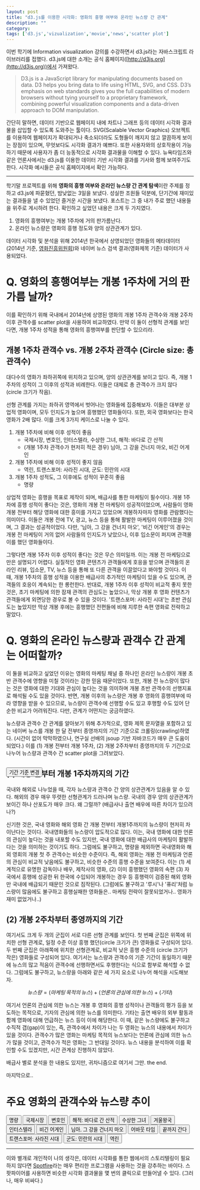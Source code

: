 ```yaml
---
layout: post
title: "d3.js를 이용한 시각화: 영화의 흥행 여부와 온라인 뉴스량 간 관계"
description: ""
category: 
tags: ['d3.js','vizualization','movie','news','scatter plot']
---
```


<script src="http://d3js.org/d3.v3.min.js" charset="utf-8"></script>
<script src="http://code.jquery.com/jquery-1.8.3.min.js" type="text/javascript" charset="utf-8"></script>
<link rel="stylesheet" href="http://onehackoranother.com/projects/jquery/tipsy/stylesheets/tipsy.css" type="text/css" title="no title" charset="utf-8"/>
<script src="/assets/20151221/jquery.tipsy.js" type="text/javascript" charset="utf-8"></script>
<style>
.div.scatter-score {
    margin: 0;
    font-size: 11px;
}
.div.scatter_beforeafter {
    margin: 0;
    font-size: 11px;
}
.axis path,
.axis line {
  fill: none;
  stroke: #000;
  /*stroke: grey;*/
  stroke-width: 0.5;
  shape-rendering: crispEdges;
  /*opacity: 1;*/
}
path
{
    fill: none;
}
.axis text { font-size:10px; }

.circles { opacity: .5; }
.tipsy { font-size:11px; margin-top:-10px;}

.guide line {
  fill: none;
  stroke: #000;
  shape-rendering: crispEdges;
  opacity: 0;
}
</style>



이번 학기에 Information visualization 강의를 수강하면서 d3.js라는 자바스크립트 라이브러리를 접했다. d3.js에 대한 소개는 공식 홈페이지([http://d3js.org](http://d3js.org))에서 가져왔다.

> D3.js is a JavaScript library for manipulating documents based on data. D3 helps you bring data to life using HTML, SVG, and CSS. D3’s emphasis on web standards gives you the full capabilities of modern browsers without tying yourself to a proprietary framework, combining powerful visualization components and a data-driven approach to DOM manipulation.

간단히 말하면, 데이터 기반으로 웹페이지 내에 차트나 그래프 등의 데이터 시각화 결과물을 삽입할 수 있도록 도와주는 툴이다. SVG(Scalable Vector Graphics) 오브젝트를 이용하여 웹페이지가 확대되거나 축소되더라도 도형들이 깨지지 않고 깔끔하게 보이는 장점이 있으며, 무엇보다도 시각화 결과가 예쁘다. 또한 사용자와의 상호작용이 가능하기 때문에 사용자가 좀 더 능동적으로 시각화 결과물을 이해할 수 있다. 뉴욕타임즈와 같은 언론사에서는 d3.js를 이용한 데이터 기반 시각화 결과를 기사와 함께 보여주기도 한다. 시각화 예시들은 공식 홈페이지에서 확인 가능하다. 

---

학기말 프로젝트를 위해 **영화의 흥행 여부와 온라인 뉴스량 간 관계 탐색**이란 주제를 정하고 d3.js에 파묻혔던, 밤낮없는 3일을 보냈다. 성실한 조원들 덕분에, 단기간에 재미있는 결과들을 낼 수 있었던 즐거운 시간을 보냈다. 포스트는 그 중 내가 주로 했던 내용들을 위주로 게시하려 한다. 확인하고 싶었던 내용은 크게 두 가지였다.

1. 영화의 흥행여부는 개봉 1주차에 거의 판가름난다.
2. 온라인 뉴스량은 영화의 흥행 정도와 양의 상관관계가 있다.

데이터 시각화 및 분석을 위해 2014년 한국에서 상영되었던 영화들의 메타데이터(2014년 기준, [영화진흥위원회](http://www.kofic.or.kr/))와 네이버 뉴스 검색 결과(영화제목 기준) 데이터가 사용되었다.

# Q. 영화의 흥행여부는 개봉 1주차에 거의 판가름 날까?

이를 확인하기 위해 국내에서 2014년에 상영된 영화의 개봉 1주차 관객수와 개봉 2주차 이후 관객수를 scatter plot을 사용하여 비교하였다. 만약 이 둘이 선형적 관계를 보인다면, 개봉 1주차 성적을 통해 영화의 흥행여부를 판단할 수 있으리라. 


## 개봉 1주차 관객수 vs. 개봉 2주차 관객수 (Circle size: 총 관객수)

<div id="scatter1"></div>

<script>
// set the stage
var margin = {t:30, r:50, b:0, l:80 },
    w = 600 - margin.l - margin.r,
    h = 500 - margin.t - margin.b,
    x = d3.scale.linear().range([0, w]),
    y = d3.scale.linear().range([h - 60, 0]),
    //colors that will reflect geographical regions
    color = d3.scale.category10();

var scale = function (x) { return x/700000; };

var svg = d3.select("div#scatter1").append("svg")
    .attr("width", w + margin.l + margin.r)
    .attr("height", h + margin.t + margin.b);

// set axes, as well as details on their ticks
var xAxis = d3.svg.axis()
    .scale(x)
    .ticks(5)
    .tickSubdivide(true)
    .tickSize(6, 3, 0)
    .orient("bottom");

var yAxis = d3.svg.axis()
    .scale(y)
    .ticks(5)
    .tickSubdivide(true)
    .tickSize(6, 3, 0)
    .orient("left");

// group that will contain all of the plots
var groups = svg.append("g").attr("transform", "translate(" + margin.l + "," + margin.t + ")");

// bring in the data, and do everything that is data-driven
d3.tsv("/assets/20151221/2_scatter_linear.tsv", function(dataset) {

    x.domain([0, 10000+d3.max(dataset, function(d) { return +d.att1 })])
    y.domain([0, 10000+d3.max(dataset, function(d) { return +d.att2 })])

// what to do when we mouse over a bubble
    var mouseOn = function() { 
        var circle = d3.select(this);
        // transition to increase size/opacity of bubble
        circle.transition()
        .duration(800).style("opacity", 1)
        .attr("r", 23).ease("elastic");

        // append lines to bubbles that will be used to show the precise data points.
        // translate their location based on margins
        svg.append("g")
            .attr("class", "guide")
        .append("line")
            .attr("x1", circle.attr("cx")+margin.l)
            .attr("x2", circle.attr("cx")+margin.l)
            .attr("y1", +circle.attr("cy") + 26)
            .attr("y2", h - margin.t - margin.b - 20)
            .attr("transform", "translate(80,20)")
            .style("stroke", circle.style("fill"))
            .transition().delay(200).duration(400).styleTween("opacity", 
                        function() { return d3.interpolate(0, .5); })

        svg.append("g")
            .attr("class", "guide")
        .append("line")
            .attr("x1", +circle.attr("cx") - 16)
            .attr("x2", 0)
            .attr("y1", circle.attr("cy"))
            .attr("y2", circle.attr("cy"))
            .attr("transform", "translate(80,30)")
            .style("stroke", circle.style("fill"))
            .transition().delay(200).duration(400).styleTween("opacity", 
                        function() { return d3.interpolate(0, .5); });

    // function to move mouseover item to front of SVG stage, in case
    // another bubble overlaps it
        d3.selection.prototype.moveToFront = function() { 
          return this.each(function() { 
            this.parentNode.appendChild(this); 
          }); 
        };

    // skip this functionality for IE9, which doesn't like it
        if (!$.browser.msie) {
            circle.moveToFront();   
            }
    };

    // what happens when we leave a bubble?
    var mouseOff = function() {
        var circle = d3.select(this);

        // go back to original size and opacity
        circle.transition()
        .duration(800).style("opacity", .5)
        .attr("r", function(d) { return scale(d.total); }).ease("elastic");

        // fade out guide lines, then remove them
        d3.selectAll(".guide").transition().duration(100).styleTween("opacity", 
                        function() { return d3.interpolate(.5, 0); })
            .remove()
    };

    // style the circles, set their locations based on data
    var circles =
    groups.selectAll("circle")
        .data(dataset)
      .enter().append("circle")
      .attr("class", "circles")
      .attr({
        cx: function(d) { return x(+d.att1); },
        cy: function(d) { return y(+d.att2); },
        r: function(d) { return scale(d.total); },
        id: function(d) { return d.country; }
      })
        .style("fill", "green");

    // run the mouseon/out functions
    circles.on("mouseover", mouseOn);
    circles.on("mouseout", mouseOff);

    // tooltips (using jQuery plugin tipsy)
    circles.append("title")
            .text(function(d) { return d.country; })

    $(".circles").tipsy({ gravity: 's', });

    // draw axes and axis labels
    svg.append("g")
        .attr("class", "x axis")
        .attr("transform", "translate(" + margin.l + "," + (h - 60 + margin.t) + ")")
        .call(xAxis);

    svg.append("g")
        .attr("class", "y axis")
        .attr("transform", "translate(" + margin.l + "," + margin.t + ")")
        .call(yAxis);

    var xtext = svg.append("text")
        .attr("class", "x label")
        .attr("text-anchor", "end")
        .attr("x", w + 50)
        .attr("y", h - margin.t - 5)
        .style("font-size","11px")
        
    var ytext = svg.append("text")
        .attr("class", "y label")
        .attr("text-anchor", "end")
        .attr("x", -30)
        .attr("y", 95)
        .attr("transform", "rotate(-90)")
        .style("font-size","11px")

    xtext.text("관객수(개봉1주차)");
    ytext.text("관객수(개봉2주차~)");

});
</script>

대다수의 영화가 좌하귀쪽에 위치하고 있으며, 양의 상관관계를 보이고 있다. 즉, 개봉 1주차의 성적이 그 이후의 성적과 비례한다. 이들은 대체로 총 관객수가 크지 않다 (circle 크기가 작음). 

선형 관계를 가지는 좌하귀 영역에서 벗어나는 영화들에 집중해보자. 이들은 대부분 상업적 영화이며, 모두 인지도가 높으며 흥행했던 영화들이다. 또한, 외국 영화보다는 한국 영화가 2배 많다. 이를 크게 3가지 케이스로 나눌 수 있다.

1. 개봉 1주차에 비해 이후 성적이 좋음
    * 국제시장, 변호인, 인터스텔라, 수상한 그녀, 해적: 바다로 간 산적
    * (개봉 1주차 관객수가 현저히 적은 경우) 님아, 그 강을 건너지 마오, 비긴 어게인
2. 개봉 1주차에 비해 이후 성적이 좋지 않음
    * 역린, 트랜스포머: 사라진 시대, 군도: 민란의 시대
3. 개봉 1주차 성적도, 그 이후에도 성적이 꾸준히 좋음
    * 명량

상업적 영화는 흥행을 목표로 제작이 되며, 배급사를 통한 마케팅이 필수이다. 개봉 1주차에 흥행 성적이 좋다는 것은, 영화의 개봉 전 마케팅이 성공적이었으며, 사람들이 영화 개봉 전부터 해당 영화에 대한 흥미를 가지고 있었으며 개봉하자마자 영화를 관람했다는 의미이다. 이들은 개봉 전에 TV, 광고, 뉴스 등을 통해 활발한 마케팅이 이루어졌을 것이며, 그 결과는 성공적이었다. 다만, '님아, 그 강을 건너지 마오', '비긴 어게인'의 경우는 개봉 전 마케팅이 거의 없어 사람들의 인지도가 낮았으나, 이후 입소문이 퍼지며 관객몰이를 했던 영화들이다. 

그렇다면 개봉 1주차 이후 성적이 좋다는 것은 무슨 의미일까. 이는 개봉 전 마케팅으로만은 설명되기 어렵다. 실질적인 영화 콘텐츠가 관객들에게 호응을 받으며 관객들의 온라인 리뷰, 입소문, TV, 뉴스 등을 통해 또 다른 관객을 이끌었다고 봐야할 것이다. 이 때, 개봉 1주차의 흥행 성적을 이용한 배급사의 추가적인 마케팅이 있을 수도 있으며, 관객들의 호응이 계속되는 한 롱런한다. 반대로, 개봉 1주차 이후 성적이 비교적 좋지 못한 것은, 초기 마케팅에 의한 잠재 관객의 관심도는 높았으나, 막상 개봉 후 영화 컨텐츠가 관객들에게 외면당한 경우로 볼 수 있을 것이다. '트랜스포머: 사라진 시대'는 초반 관심도는 높았지만 막상 개봉 후에는 흥행했던 전편들에 비해 지루한 속편 영화로 전락하고 말았다.



# Q. 영화의 온라인 뉴스량과 관객수 간 관계는 어떠할까?

이 둘을 비교하고 싶었던 이유는 영화의 마케팅 채널 중 하나인 온라인 뉴스량이 개봉 초반 관객수에 영향을 미칠 것이라는 강한 믿음 때문이었다. 또한, 개봉 전 뉴스량이 많다는 것은 영화에 대한 기대와 관심이 높다는 것을 의미하며 개봉 초반 관객수의 선행지표로 해석될 수도 있을 것이다. 반면, 개봉 이후의 뉴스량은 개봉 후 영화의 흥행여부에 따라 영향을 받을 수 있으므로, 뉴스량이 관객수에 선행할 수도 있고 후행할 수도 있어 단순한 비교가 어려워진다. 다만, 관계가 어떤지는 궁금하였다. 

뉴스량과 관객수 간 관계를 알아보기 위해 추가적으로, 영화 제목 문자열을 포함하고 있는 네이버 뉴스를 개봉 한 달 전부터 종영까지의 기간 기준으로 크롤링(crawling)하였다. (시간이 없어 막막하였으나, 연구실 선배의 jsoup 기반 자바코드가 매우 큰 도움이 되었다.) 이를 (1) 개봉 전부터 개봉 1주차, (2) 개봉 2주차부터 종영까지의 두 기간으로 나누어 뉴스량과 관객수 간 scatter plot을 그려보았다. 

<h2><div id="scatter_title"></div></h2>
<button id="change" style="display: block;position: absolute;">기간 기준 변경</button>
<div id="scatter_beforeafter"></div>

<script>
    // set the stage
    var margin = {t:30, r:20, b:0, l:80 },
        w = 600 - margin.l - margin.r,
        h = 500 - margin.t - margin.b,
        x2 = d3.scale.linear().range([0, w]),
        y2 = d3.scale.linear().range([h - 60, 0]),
        //colors that will reflect geographical regions
        color = d3.scale.category10();

    var scale = function (x) { return x/700000; };

    var svg2 = d3.select("div#scatter_beforeafter").append("svg")
        .attr("width", w + margin.l + margin.r)
        .attr("height", h + margin.t + margin.b);

    // set axes, as well as details on their ticks
    var xAxis2 = d3.svg.axis()
        .scale(x2)
        .ticks(5)
        .tickSubdivide(true)
        .tickSize(6, 3, 0)
        .orient("bottom");

    var yAxis2 = d3.svg.axis()
        .scale(y2)
        .ticks(5)
        .tickSubdivide(true)
        .tickSize(6, 3, 0)
        .orient("left");

    var data_status = false;

    // group that will contain all of the plots
    var groups2 = svg2.append("g").attr("transform", "translate(" + margin.l + "," + margin.t + ")");

    // array of the regions, used for the legend
    var regions = ["한국", "외국"]

    // the legend color guide
    var legend = svg2.selectAll("rect")
            .data(regions)
        .enter().append("rect")
        .attr({
          // x: function(d, i) { return (w - 25 + i*50); },
          x: margin.l+50,
          // y: margin.t-30,
          y: function(d, i) { return (margin.t*3 -10 + (i-1)*18); },
          width: 20,
          height: 12
        })
        .style("fill", function(d) { return color(d); });


    // legend labels    
        svg2.selectAll("text")
            .data(regions)
        .enter().append("text")
        .attr({
            // x: function(d, i) { return (w + i*50); },
            x: margin.l+80,
            // y: margin.t-20,
            y: function(d, i) { return (margin.t*3 + (i-1)*18); }
        })
        .text(function(d) { return d; })
        .style("font-size", '11px');


    // bring in the data, and do everything that is data-driven
    d3.tsv("/assets/20151221/3_scatter_beforeafter.tsv", function(dataset) {

        x2.domain([0, 10+d3.max(dataset, function(d) { return +d.news1 })])
        y2.domain([0, 10000+d3.max(dataset, function(d) { return +d.att1 })])



        // style the circles, set their locations based on data
        var circles2 =
        groups2.selectAll("circle")
            .data(dataset)
          .enter().append("circle")
          .attr("class", "circles")
          .attr({
            cx: function(d) { return x2(+d.news1); },
            cy: function(d) { return y2(+d.att1); },
            r: function(d) { return scale(d.total); },
            id: function(d) { return d.country; }
          })
            .style("fill", function(d) { return color(d.region); });


    // what to do when we mouse over a bubble
    var mouseOn = function() { 
        var circle = d3.select(this);

    // transition to increase size/opacity of bubble
        circle.transition()
        .duration(800).style("opacity", 1)
        .attr("r", 20).ease("elastic");

        // append lines to bubbles that will be used to show the precise data points.
        // translate their location based on margins
        svg2.append("g")
            .attr("class", "guide")
        .append("line")
            .attr("x1", circle.attr("cx")+margin.l)
            .attr("x2", circle.attr("cx")+margin.l)
            .attr("y1", +circle.attr("cy") + 26)
            .attr("y2", h - margin.t - margin.b - 20)
            .attr("transform", "translate(80,20)")
            .style("stroke", circle.style("fill"))
            .transition().delay(200).duration(400).styleTween("opacity", 
                        function() { return d3.interpolate(0, .5); })

        svg2.append("g")
            .attr("class", "guide")
        .append("line")
            .attr("x1", +circle.attr("cx") - 16)
            .attr("x2", 0)
            .attr("y1", circle.attr("cy"))
            .attr("y2", circle.attr("cy"))
            .attr("transform", "translate(80,30)")
            .style("stroke", circle.style("fill"))
            .transition().delay(200).duration(400).styleTween("opacity", 
                        function() { return d3.interpolate(0, .5); });

    // function to move mouseover item to front of SVG stage, in case
    // another bubble overlaps it
        d3.selection.prototype.moveToFront = function() { 
          return this.each(function() { 
            this.parentNode.appendChild(this); 
          }); 
        };

    // skip this functionality for IE9, which doesn't like it
        if (!$.browser.msie) {
            circle.moveToFront();   
            }
    };
    // what happens when we leave a bubble?
    var mouseOff = function() {
        var circle = d3.select(this);

        // go back to original size and opacity
        circle.transition()
        .duration(800).style("opacity", .5)
        .attr("r", function(d) { return scale(d.total); }).ease("elastic");

        // fade out guide lines, then remove them
        d3.selectAll(".guide").transition().duration(100).styleTween("opacity", 
                        function() { return d3.interpolate(.5, 0); })
            .remove()
    };



    // run the mouseon/out functions
    circles2.on("mouseover", mouseOn);
    circles2.on("mouseout", mouseOff);

    // tooltips (using jQuery plugin tipsy)
    circles2.append("title")
            .text(function(d) { return d.country; })

    $(".circles").tipsy({ gravity: 's', });


        // draw axes and axis labels
        svg2.append("g")
            .attr("class", "x axis")
            .attr("transform", "translate(" + margin.l + "," + (h - 60 + margin.t) + ")")
            .call(xAxis2);

        svg2.append("g")
            .attr("class", "y axis")
            .attr("transform", "translate(" + margin.l + "," + margin.t + ")")
            .call(yAxis2);

        var xtext2 = svg2.append("text")
            .attr("class", "x label")
            .attr("text-anchor", "end")
            .attr("x", w + 80)
            .attr("y", h - margin.t - 5)
            .style("font-size","11px")
            
        var ytext2 = svg2.append("text")
            .attr("class", "y label")
            .attr("text-anchor", "end")
            .attr("x", -30)
            .attr("y", 95)
            .attr("transform", "rotate(-90)")
            .style("font-size","11px")
        
            xtext2.text("뉴스(개봉전~개봉1주차)");
            ytext2.text("관객수(개봉1주차)");

        var title = d3.select("div#scatter_title").append("svg")
                    .attr("width", w+margin.l+margin.r)
                    .attr("height", margin.t)
            .append("text")
            .attr("class","title")
            .attr("x", 10)
            .attr("y", 15);

        title.text("개봉전~개봉1주차 뉴스량 vs. 개봉1주차 관객수 (Circle size: 총 관객수)");

// On click, update with new data
        d3.select("#change").on("click", function() {
            data_status = !data_status
            x2.domain([0, 10+d3.max(dataset, function(d) { if (data_status) {return +d.news2;} else {return +d.news1} })])
            y2.domain([0, 10000+d3.max(dataset, function(d) { if (data_status) {return +d.att2;} else {return +d.att1} })])

            // Update circles
            groups2.selectAll("circle")
                .transition()  // Transition from old to new
                .duration(1000)  // Length of animation
                .each("start", function() {  // Start animation
                    d3.select(this)  // 'this' means the current element
                      .attr({
                        r: function(d) { return scale(d.total); },
                        id: function(d) { return d.country; }
                      })
                })
                .delay(function(d, i) {
                    return i / dataset.length * 500;  // Dynamic delay (i.e. each item delays a little longer)
                })
                //.ease("linear")  // Transition easing - default 'variable' (i.e. has acceleration), also: 'circle', 'elastic', 'bounce', 'linear'
                .attr("cx", function(d) {
                    if (data_status) {
                        return x2(+d.news2);
                    } else {
                        return x2(+d.news1);
                    }
                })
                .attr("cy", function(d) {
                    if (data_status) {
                        return y2(+d.att2);
                    } else {
                        return y2(+d.att1);
                    }
                })
                .each("end", function() {  // End animation
                    d3.select(this)  // 'this' means the current element
                        .transition()
                        .duration(1000)
                        // .attr("fill", function(d) { return color(d.region); })  // Change color
                });
                // Update X Axis
                svg2.select(".x.axis")
                    .transition()
                    .duration(1000)
                    .call(xAxis2);

                // Update Y Axis
                svg2.select(".y.axis")
                    .transition()
                    .duration(100)
                    .call(yAxis2);

              if(data_status) {
                xtext2.text("뉴스(개봉2주차~종영)");
                ytext2.text("관객수(개봉2주차~종영)");
                title.text("개봉 2주차 이후 뉴스량 vs. 개봉 2주차 이후 관객수 (Circle size: 총 관객수)");
            } else {
                xtext2.text("뉴스(개봉전~개봉1주차)");
                ytext2.text("관객수(개봉1주차)");
                title.text("개봉전~개봉1주차 뉴스량 vs. 개봉1주차 관객수 (Circle size: 총 관객수)");
            }

        });

    });
</script>

## (1) 개봉 전부터 개봉 1주차까지의 기간

국내와 해외로 나누었을 때, 각자 뉴스량과 관객수 간 양의 상관관계가 있음을 알 수 있다. 해외의 경우 매우 뚜렷한 선형관계가 드러나며 뉴스량. 국내의 경우 양의 상관관계가 보이긴 하나 산포도가 매우 크다. 왜 그럴까? (배급사나 출연 배우에 따른 차이가 있으려나?)

신기한 것은, 국내 영화와 해외 영화 간 개봉 전부터 개봉1주까지의 뉴스량이 현저히 차이난다는 것이다. 국내영화들의 뉴스량이 압도적으로 많다. 이는, 국내 영화에 대한 언론의 관심이 높다는 것을 내포할 수도 있지만, 국내 영화에 대한 배급사의 마케팅이 활발하다는 것을 의미하는 것이기도 하다. 그럼에도 불구하고, 명량을 제외하면 국내영화와 해외 영회의 개봉 첫 주 관객수는 비슷한 수준이다. 즉, 해외 영화는 개봉 전 마케팅과 언론의 관심이 비교적 낮음에도 불구하고, 비슷한 수준의 흥행 수준을 보여준다. 이는 (1) 세계적으로 유명한 감독이나 배우, 제작사의 영화, (2) 이미 흥행했던 영화의 속편 (3) 자국에서 흥행에 성공한 뒤 한국에 수입되어 개봉하는 경우 등 흥행력이 검증된 해외 영화만 국내에 배급되기 때문인 것으로 짐작된다. (그럼에도 불구하고 '루시'나 '퓨리'처럼 뉴스량이 많음에도 불구하고 흥행실패한 영화들은.. 마케팅 전략이 잘못되었거나.. 영화가 재미 없었거나..)

## (2) 개봉 2주차부터 종영까지의 기간

여기서도 크게 두 개의 군집이 서로 다른 선형 관계를 보인다. 첫 번째 군집은 위쪽에 위치한 선형 관계로, 일정 수준 이상 흥행 했던(circle 크기가 큰) 영화들로 구성되어 있다. 두 번째 군집은 아래쪽에 위치한 선형관계로, 비교적 낮은 흥행 수준의 (circle 크기가 작은) 영화들로 구성되어 있다. 여기서는 뉴스량과 관객수의 기준 기간이 동일하기 때문에 뉴스의 많고 적음이 관객수에 선행하면서도 후행한다는 식으로 함부로 해석할 수 없다. 그럼에도 불구하고, 뉴스량을 아래와 같은 세 가지 요소로 나누어 해석을 시도해보자.

$$
뉴스량 = (마케팅\,목적의\,뉴스) + (언론의\,관심에\,의한\,뉴스) + (기타)
$$

여기서 언론의 관심에 의한 뉴스는 개봉 후 영화의 흥행 성적이나 관객들의 평가 등을 보도하는 목적으로, 기자의 관심에 의한 뉴스를 의미한다. 기타는 출연 배우의 외부 활동과 함께 영화에 대해 언급하는 뉴스 등이 이에 해당한다. 이 때, 같은 뉴스량에도 불구하고 수직적 갭(gap)이 있는, 즉, 관객수에서 차이가 나는 두 영화는 뉴스의 내용에서 차이가 있을 것이다. 관객수가 많은 영화는 마케팅 목적의 뉴스보다는 언론에 관심에 의한 뉴스가 많을 것이고, 관객수가 적은 영화는 그 반대일 것이다. 뉴스 내용을 분석하여 이를 확인할 수도 있겠지만, 시간 관계상 진행하지 않았다.

배급사 별로 분석을 한 내용도 있지만, 귀차니즘으로 여기서 그만. the end.

마지막으로..

# 주요 영화의 관객수와 뉴스량 추이

<button data-src="/assets/20151221/data.tsv">명량</button>
<button data-src="/assets/20151221/data2.tsv">국제시장</button>
<button data-src="/assets/20151221/data3.tsv">변호인</button>
<button data-src="/assets/20151221/data4.tsv">해적: 바다로 간 산적</button>
<button data-src="/assets/20151221/data5.tsv">수상한 그녀</button>
<button data-src="/assets/20151221/data6.tsv">겨울왕국</button>
<button data-src="/assets/20151221/data7.tsv">인터스텔라</button>
<button data-src="/assets/20151221/data9.tsv">비긴 어게인</button>
<button data-src="/assets/20151221/data8.tsv">님아, 그 강을 건너지 마오</button>
<button data-src="/assets/20151221/data10.tsv">어바웃 타임</button>
<button data-src="/assets/20151221/data11.tsv">끝까지 간다</button>
<button data-src="/assets/20151221/data12.tsv">트랜스포머: 사라진 시대</button>
<button data-src="/assets/20151221/data13.tsv">군도: 민란의 시대</button>
<button data-src="/assets/20151221/data14.tsv">역린</button>
<div id="biv_line"></div>

<script>
var margin0 = {t: 30, r: 80, b: 60, l: 60},
    w0 = 600 - margin0.l - margin0.r,
    h0 = 400 - margin0.t - margin0.b;

drawLine("/assets/20151221/data.tsv")

d3.selectAll("button").on("click", function() { 
  d3.select("div#biv_line").selectAll("*").remove()
  drawLine(this.getAttribute("data-src"))
});

function drawLine(tsvFile) {

    var x0 = d3.scale.linear().range([0, w0]);
    var y0 = d3.scale.linear().range([h0, 0]);
    var y1 = d3.scale.linear().range([h0, 0]);

    var xAxis0 = d3.svg.axis().scale(x0)
        .orient("bottom").ticks(20);

    var yAxisLeft = d3.svg.axis().scale(y0)
        .orient("left").ticks(7);

    var yAxisRight = d3.svg.axis().scale(y1)
        .orient("right").ticks(7); 

    var valueline = d3.svg.line()
        .x(function(d) { return x0(d.weekorder); })
        .y(function(d) { return y0(d.att); })
        .interpolate('basis');
        
    var valueline2 = d3.svg.line()
        .x(function(d) { return x0(d.weekorder); })
        .y(function(d) { return y1(d.news); })
        .interpolate('basis');
      
    var svg0 = d3.select("#biv_line")
        .append("svg")
            .attr("width", w0 + margin0.l + margin0.r)
            .attr("height", h0 + margin0.t + margin0.b)
        .append("g")
            .attr("transform", 
                  "translate(" + margin0.l + "," + margin0.t + ")");

    var regions0 = ["관객수", "뉴스수"];
    var colors0 = ["RoyalBlue   ","PaleVioletRed "];

    // the legend color guide
    var legend0 = svg0.selectAll("rect")
            .data(regions0)
        .enter().append("rect")
        .attr({
          x: function(d, i) { return (w0 - margin0.r - 150 + i*80); },
          y: margin0.t,
          width: 25,
          height: 12
        })
        .style("fill", function(d,i) { return colors0[i]; });


    // legend labels    
    svg0.selectAll("text")
        .data(regions0)
    .enter().append("text")
    .attr({
        x: function(d, i) { return (w0 - margin0.r - 120 + i*80); },
        y: margin0.t + 10,
    })
    .text(function(d) { return d; })
    .style("font-size", "11px");

    var x0text = svg0.append("text")
        .attr("class", "x label")
        .attr("text-anchor", "end")
        .attr("x", w0/2 + margin0.l/2)
        .attr("y", h0 + margin0.t + 5)
        
    var y1text = svg0.append("text")
        .attr("class", "y label")
        .attr("text-anchor", "end")
        .attr("x", -5)
        .attr("y", 15)
        .attr("transform", "rotate(-90)")
    
    var y2text = svg0.append("text")
        .attr("class", "y label")
        .attr("text-anchor", "end")
        .attr("x", 45)
        .attr("y", -w0 +15)
        .attr("transform", "rotate(90)")

    x0text.text("개봉기준 주차").style("font-size", "11px");
    // y1text.text("관객수"); 
    // y2text.text("뉴스수"); 


// Get the data
d3.tsv(tsvFile, function(error, data) {
    data.forEach(function(d) {
        d.weekorder = +d.weekorder;
        d.att = +d.att;
        d.news = +d.news;
    });

    // Scale the range of the data
    x0.domain(d3.extent(data, function(d) { return d.weekorder; }));
    y0.domain([0, d3.max(data, function(d) {
        return Math.max(d.att); })]); 
    y1.domain([0, d3.max(data, function(d) { 
        return Math.max(d.news); })]);

    svg0.append("path")        // Add the valueline path.
        .style("stroke", colors0[0])
        .attr("d", valueline(data));

    svg0.append("path")        // Add the valueline2 path.
        .style("stroke", colors0[1])
        .attr("d", valueline2(data));

    svg0.append("g")            // Add the X Axis
        .attr("class", "x axis")
        .attr("transform", "translate(0," + h0 + ")")
        .call(xAxis0);

    svg0.append("g")
        .attr("class", "y axis")
        .style("fill", colors0[0])
        .call(yAxisLeft);   

    svg0.append("g")             
        .attr("class", "y axis")    
        .attr("transform", "translate(" + w0 + " ,0)")   
        .style("fill", colors0[1])       
        .call(yAxisRight);

    });
}
</script>




---

이와 별개로 개인적이 나의 생각은, 데이터 시각화를 통한 웹에서의 스토리텔링이 필요하지 않다면 [Spotfire](http://spotfire.tipco.com)라는 매우 편리한 프로그램을 사용하는 것을 강추하는 바이다. 스팟파이어를 사용하면 비슷한 시각화 결과물을 몇 번의 클릭으로 만들어낼 수 있다. (그러나, 매우 비싸다.)




